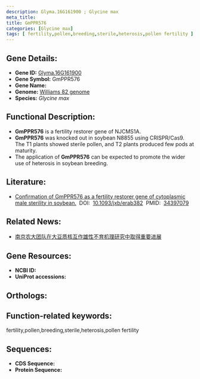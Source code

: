 ```yaml
---
description: Glyma.16G161900 ; Glycine max
meta_title:
title: GmPPR576
categories: [Glycine max]
tags: [ fertility,pollen,breeding,sterile,heterosis,pollen fertility ]
---
```


## Gene Details:
- **Gene ID:**	[Glyma.16G161900]()
- **Gene Symbol:** GmPPR576
- **Gene Name:** 
- **Genome:** [Williams 82 genome]()
- **Species:** *Glycine max*

## Functional Description:
   - **GmPPR576** is a fertility restorer gene of NJCMS1A.
   - **GmPPR576** was knocked out in soybean N8855 using CRISPR/Cas9. The T1 plants showed sterile pollen, and T2 plants produced few pods at maturity.
   - The application of **GmPPR576** can be expected to promote the wider use of heterosis in soybean breeding.

## Literature:
   - [Confirmation of GmPPR576 as a fertility restorer gene of cytoplasmic male sterility in soybean.]( https://academic.oup.com/jxb/article/72/22/7729/6352794?login=true)&nbsp;&nbsp;DOI:&nbsp;&nbsp;[10.1093/jxb/erab382](https://academic.oup.com/jxb/article/72/22/7729/6352794?login=true)&nbsp;&nbsp;PMID:&nbsp;&nbsp;[34397079](https://pubmed.ncbi.nlm.nih.gov/34397079/)

## Related News:
   - [南京农大团队在大豆质核互作雄性不育机理研究中取得重要进展](https://mp.weixin.qq.com/s?__biz=MzIyOTY2NDYyNQ==&mid=2247529727&idx=3&sn=7207a3f4f797c1cc900b3cf97e5f51f9&chksm=e8bd06e1dfca8ff729916a01e3511ab8e8cc21c9d3bfb71a40e2297c7b47b10586f61d25adef&scene=27#wechat_redirect)

## Gene Resources:
- **NCBI ID:** [](https://www.ncbi.nlm.nih.gov/gene/?term=)
- **UniProt accessions:** [](https://www.uniprot.org/uniprotkb//entry)

## Orthologs:

## Function-related keywords:
fertility,pollen,breeding,sterile,heterosis,pollen fertility

## Sequences:
- **CDS Sequence:**
- **Protein Sequence:**
